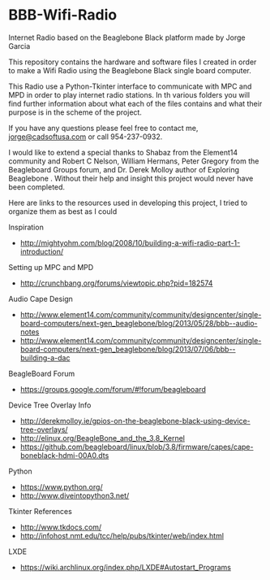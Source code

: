 # BBB-Wifi-Radio
Internet Radio based on the Beaglebone Black platform made by Jorge Garcia

This repository contains the hardware and software files I created in order to make a Wifi Radio using the Beaglebone Black
single board computer.

This Radio use a Python-Tkinter interface to communicate with MPC and MPD in order to play internet radio stations. In th
various folders you will find further information about what each of the files contains and what their purpose is in the
scheme of the project.

If you have any questions please feel free to contact me, jorge@cadsoftusa.com or call 954-237-0932.

I would like to extend a special thanks to Shabaz from the Element14 community and Robert C Nelson, William Hermans,
Peter Gregory from the Beagleboard Groups forum, and Dr. Derek Molloy author of Exploring Beaglebone . Without their help and insight this project would never have been completed.

Here are links to the resources used in developing this project, I tried to organize them as best as I could

Inspiration
* http://mightyohm.com/blog/2008/10/building-a-wifi-radio-part-1-introduction/

Setting up MPC and MPD
* http://crunchbang.org/forums/viewtopic.php?pid=182574

Audio Cape Design
* http://www.element14.com/community/community/designcenter/single-board-computers/next-gen_beaglebone/blog/2013/05/28/bbb--audio-notes
* http://www.element14.com/community/community/designcenter/single-board-computers/next-gen_beaglebone/blog/2013/07/06/bbb--building-a-dac

BeagleBoard Forum
* https://groups.google.com/forum/#!forum/beagleboard

Device Tree Overlay Info
* http://derekmolloy.ie/gpios-on-the-beaglebone-black-using-device-tree-overlays/
* http://elinux.org/BeagleBone_and_the_3.8_Kernel
* https://github.com/beagleboard/linux/blob/3.8/firmware/capes/cape-boneblack-hdmi-00A0.dts

Python
* https://www.python.org/
* http://www.diveintopython3.net/

Tkinter References
* http://www.tkdocs.com/
* http://infohost.nmt.edu/tcc/help/pubs/tkinter/web/index.html

LXDE 
* https://wiki.archlinux.org/index.php/LXDE#Autostart_Programs

